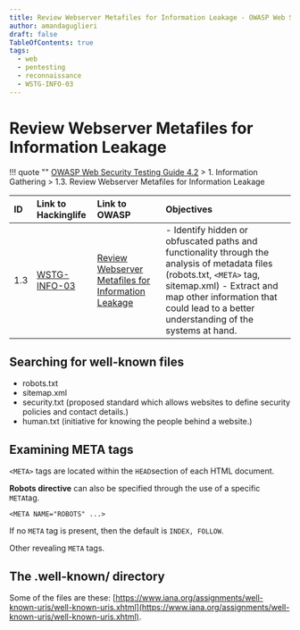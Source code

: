 ```yaml
---
title: Review Webserver Metafiles for Information Leakage - OWASP Web Security Testing Guide
author: amandaguglieri
draft: false
TableOfContents: true
tags:
  - web
  - pentesting
  - reconnaissance
  - WSTG-INFO-03
---
```


# Review Webserver Metafiles for Information Leakage

!!! quote ""
	[OWASP Web Security Testing Guide 4.2](web-security-testing-guide.md) > 1. Information Gathering > 1.3. Review Webserver Metafiles for Information Leakage

|ID|Link to Hackinglife|Link to OWASP|Objectives|
|:---|:---|:---|:---|
|1.3|[WSTG-INFO-03](WSTG-INFO-03.md)|[Review Webserver Metafiles for Information Leakage](https://owasp.org/www-project-web-security-testing-guide/latest/4-Web_Application_Security_Testing/01-Information_Gathering/03-Review_Webserver_Metafiles_for_Information_Leakage)|- Identify hidden or obfuscated paths and functionality through the analysis of metadata files (robots.txt, `<META>` tag, sitemap.xml) - Extract and map other information that could lead to a better understanding of the systems at hand.|

## Searching for well-known files

- robots.txt
- sitemap.xml
- security.txt (proposed standard which allows websites to define security policies and contact details.)
- human.txt (initiative for knowing the people behind a website.)

## Examining META tags

`<META>` tags are located within the `HEAD`section of each HTML document. 

**Robots directive** can also be specified through the use of a specific `META`tag.

```
<META NAME="ROBOTS" ...>
```

If no `META` tag is present, then the default is `INDEX, FOLLOW`. 

Other revealing `META` tags. 

## The .well-known/ directory

Some of the files are these: [https://www.iana.org/assignments/well-known-uris/well-known-uris.xhtml](https://www.iana.org/assignments/well-known-uris/well-known-uris.xhtml).
